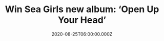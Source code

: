 ---
campaign-uuid: "c-16ab4396-5e06-43eb-9b85-f471a0a9ab13"
type: "Competition"
category: "Music"
date: "2020-08-25T06:00:00.000Z"
end-date: "2020-09-25T23:59:00.000Z"
disable-form: false
is_promoted: false
has_entry_page: true
title: "Win Sea Girls new album: ‘Open Up Your Head’"
competition-description: "<p>After a long year with electric live shows, they are\
  \ back with with their emotionally charged, deeply personal, hook laden debut album\
  \ 'Open Up Your Head’. An album that isn’t afraid of dreaming big or broaching the\
  \ endless hellscape that is shit mental health.</p>\n<p>A record you should not\
  \ miss. Click below and it could be yours.</p>\n"
hero-header: "Win Sea Girls new album: ‘Open Up Your Head’"
terms-confirmation: "N/A"
banner-img: "https://assets.expresslyapp.com/asset-a52b24ad-2d84-40ec-b782-126a54ea8cbe.jpg"
logo-left-href: "http://club.expressly.io"
logo-left-image: "https://assets.expresslyapp.com/asset-03c382f6-f6a2-453f-93d9-ec0e16bb93b0.jpg"
logo-left-title: "Expressly club"
bg-image-hero: "https://assets.expresslyapp.com/asset-bac8ecfb-864b-4a57-b799-4d54daf16346.jpg"
bg-image-first: "https://assets.expresslyapp.com/asset-90e23f64-a332-4712-8dd1-a8b66b69ab43.jpg"
section1-content: "<p>Featuring fourteen doses of memorable jagged guitar-pop brilliance,\
  \ ‘Open Up Your Head’ is Sea Girls most personal album to date. An album that isn’\
  t afraid of dreaming big or broaching the endless hellscape that is shit mental\
  \ health. The album features the tracks 'All I Want to Hear You Say', 'Do You Really\
  \ Wanna Know?’ & many more.</p>\n<p>Click below for a chance to win.</p>\n"
entry-title: "Win Sea Girls new album: ‘Open Up Your Head’"
entry-content: "<p>Enter the draw to win Sea Girls new album: ‘Open Up Your Head’\
  \ by completing the form below before 23:59 on the 25th of September 2020.</p>\n"
has-winner: false
prize-description: "Sea Girls new album: ‘Open Up Your Head’"
special-conditions: "Multiple entries are allowed up to one every day.\r\n\r\nThis\
  \ competition is also available on: https://club.expressly.io/competitions/sea-girls-cd-open-up-your-head"
country-restrictions:
- "GB"
---